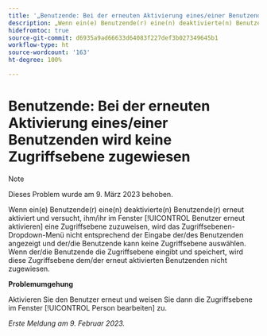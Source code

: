 ```yaml
---
title: '„Benutzende: Bei der erneuten Aktivierung eines/einer Benutzenden wird keine Zugriffsebene zugewiesen“'
description: „Wenn ein(e) Benutzende(r) eine(n) deaktivierte(n) Benutzende(r) erneut aktiviert und versucht, ihm/ihr im Fenster ‚Benutzer erneut aktivieren‘ eine Zugriffsebene zuzuweisen, wird das Zugriffsebenen-Dropdown-Menü nicht entsprechend der Eingabe der/des Benutzenden angezeigt und der/die Benutzende kann keine Zugriffsebene auswählen. Wenn der/die Benutzende die Zugriffsebene eingibt und speichert, wird diese Zugriffsebene dem/der erneut aktivierten Benutzenden nicht zugewiesen.“
hidefromtoc: true
source-git-commit: d6935a9ad66633d64083f227def3b027349645b1
workflow-type: ht
source-wordcount: '163'
ht-degree: 100%

---
```



# Benutzende: Bei der erneuten Aktivierung eines/einer Benutzenden wird keine Zugriffsebene zugewiesen

>[!NOTE]
>
>Dieses Problem wurde am 9. März 2023 behoben.

Wenn ein(e) Benutzende(r) eine(n) deaktivierte(n) Benutzende(r) erneut aktiviert und versucht, ihm/ihr im Fenster [!UICONTROL Benutzer erneut aktivieren] eine Zugriffsebene zuzuweisen, wird das Zugriffsebenen-Dropdown-Menü nicht entsprechend der Eingabe der/des Benutzenden angezeigt und der/die Benutzende kann keine Zugriffsebene auswählen. Wenn der/die Benutzende die Zugriffsebene eingibt und speichert, wird diese Zugriffsebene dem/der erneut aktivierten Benutzenden nicht zugewiesen.

**Problemumgehung**

Aktivieren Sie den Benutzer erneut und weisen Sie dann die Zugriffsebene im Fenster [!UICONTROL Person bearbeiten] zu.

_Erste Meldung am 9. Februar 2023._

